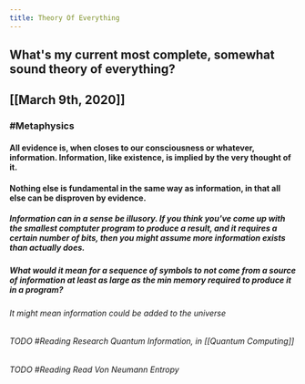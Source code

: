 ```yaml
---
title: Theory Of Everything
---
```


## What's my current most complete, somewhat sound theory of everything?

## [[March 9th, 2020]]
### #Metaphysics
#### All evidence is, when closes to our consciousness or whatever, information. Information, like existence, is implied by the very thought of it.

#### Nothing else is fundamental in the same way as information, in that all else can be disproven by evidence.
##### Information can in a sense be illusory. If you think you've come up with the smallest comptuter program to produce a result, and it requires a certain number of bits, then you might assume more information exists than actually does. 

##### What would it mean for a sequence of symbols to not come from a source of information at least as large as the min memory required to produce it in a program?
###### It might mean information could be added to the universe

###### TODO #Reading Research Quantum Information, in [[Quantum Computing]]

###### TODO #Reading Read Von Neumann Entropy
